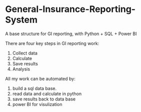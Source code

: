 # General-Insurance-Reporting-System
A base structure for GI reporting, with Python + SQL + Power BI

There are four key steps in GI reporting work:
1. Collect data
2. Calculate
3. Save results
4. Analysis

All my work can be automated by:
1. build a sql data base.
2. read data and calculate in python
3. save results back to data base
4. power BI for visulization
